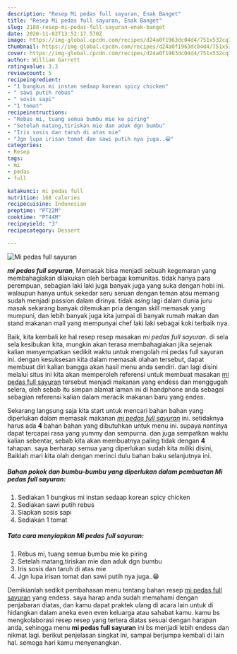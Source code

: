 ```yaml
---
description: "Resep Mi pedas full sayuran, Enak Banget"
title: "Resep Mi pedas full sayuran, Enak Banget"
slug: 2188-resep-mi-pedas-full-sayuran-enak-banget
date: 2020-11-02T13:52:17.570Z
image: https://img-global.cpcdn.com/recipes/d24a0f1963dc04d4/751x532cq70/mi-pedas-full-sayuran-foto-resep-utama.jpg
thumbnail: https://img-global.cpcdn.com/recipes/d24a0f1963dc04d4/751x532cq70/mi-pedas-full-sayuran-foto-resep-utama.jpg
cover: https://img-global.cpcdn.com/recipes/d24a0f1963dc04d4/751x532cq70/mi-pedas-full-sayuran-foto-resep-utama.jpg
author: William Garrett
ratingvalue: 3.3
reviewcount: 5
recipeingredient:
- "1 bungkus mi instan sedaap korean spicy chicken"
- " sawi putih rebus"
- " sosis sapi"
- "1 tomat"
recipeinstructions:
- "Rebus mi, tuang semua bumbu mie ke piring"
- "Setelah matang,tiriskan mie dan aduk dgn bumbu"
- "Iris sosis dan taruh di atas mie"
- "Jgn lupa irisan tomat dan sawi putih nya juga..😁"
categories:
- Resep
tags:
- mi
- pedas
- full

katakunci: mi pedas full 
nutrition: 168 calories
recipecuisine: Indonesian
preptime: "PT22M"
cooktime: "PT44M"
recipeyield: "3"
recipecategory: Dessert

---
```



![Mi pedas full sayuran](https://img-global.cpcdn.com/recipes/d24a0f1963dc04d4/751x532cq70/mi-pedas-full-sayuran-foto-resep-utama.jpg)

<b><i>mi pedas full sayuran</i></b>, Memasak bisa menjadi sebuah kegemaran yang membahagiakan dilakukan oleh berbagai komunitas. tidak hanya para perempuan, sebagian laki laki juga banyak juga yang suka dengan hobi ini. walaupun hanya untuk sekedar seru seruan dengan teman atau memang sudah menjadi passion dalam dirinya. tidak asing lagi dalam dunia juru masak sekarang banyak ditemukan pria dengan skill memasak yang mumpuni, dan lebih banyak juga kita jumpai di banyak rumah makan dan stand makanan mall yang mempunyai chef laki laki sebagai koki terbaik nya.

Baik, kita kembali ke hal resep resep masakan <i>mi pedas full sayuran</i>. di sela sela kesibukan kita, mungkin akan terasa membahagiakan jika sejenak kalian menyempatkan sedikit waktu untuk mengolah mi pedas full sayuran ini. dengan kesuksesan kita dalam memasak olahan tersebut, dapat membuat diri kalian bangga akan hasil menu anda sendiri. dan lagi disini melalui situs ini kita akan memperoleh referensi untuk membuat masakan <u>mi pedas full sayuran</u> tersebut menjadi makanan yang endess dan menggugah selera, oleh sebab itu simpan alamat laman ini di handphone anda sebagai sebagian referensi kalian dalam meracik makanan baru yang endes.




Sekarang langsung saja kita start untuk mencari bahan bahan yang diperlukan dalam memasak makanan <u><i>mi pedas full sayuran</i></u> ini. setidaknya harus ada <b>4</b> bahan bahan yang dibutuhkan untuk menu ini. supaya nantinya dapat tercapai rasa yang yummy dan sempurna. dan juga sempatkan waktu kalian sebentar, sebab kita akan membuatnya paling tidak dengan <b>4</b> tahapan. saya berharap semua yang diperlukan sudah kita miliki disini, Baiklah mari kita olah dengan merinci dulu bahan baku selanjutnya ini.

<!--inarticleads1-->

##### Bahan pokok dan bumbu-bumbu yang diperlukan dalam pembuatan Mi pedas full sayuran:

1. Sediakan 1 bungkus mi instan sedaap korean spicy chicken
1. Sediakan  sawi putih rebus
1. Siapkan  sosis sapi
1. Sediakan 1 tomat




<!--inarticleads2-->

##### Tata cara menyiapkan Mi pedas full sayuran:

1. Rebus mi, tuang semua bumbu mie ke piring
1. Setelah matang,tiriskan mie dan aduk dgn bumbu
1. Iris sosis dan taruh di atas mie
1. Jgn lupa irisan tomat dan sawi putih nya juga..😁




Demikianlah sedikit pembahasan menu tentang bahan resep <u>mi pedas full sayuran</u> yang endess. saya harap anda sudah memahami dengan penjabaran diatas, dan kamu dapat praktek ulang di acara lain untuk di hidangkan dalam aneka even even keluarga atau sahabat kamu. kamu bs mengkolaborasi resep resep yang tertera diatas sesuai dengan harapan anda, sehingga menu <b>mi pedas full sayuran</b> ini bs menjadi lebih endess dan nikmat lagi. berikut penjelasan singkat ini, sampai berjumpa kembali di lain hal. semoga hari kamu menyenangkan.

